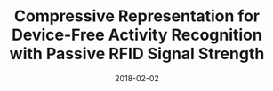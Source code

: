 ---
title: "Compressive Representation for Device-Free Activity Recognition with Passive RFID Signal Strength"
collection: journals_main
permalink: /publication/Compressive
date: 2018-02-02
venue: "IEEE"
city: 
state: ""
thumbnail: "Compressive.png"
teaser : 
authors: "L. Yao, Q. Z. Sheng, X. Li, T. Gu, M. Tan, X. Wang, S. Wang, W. Ruan"
bibtex: Compressive.txt
uri: Compressive.pdf
arxiv: 
project: 
source:
poster: 
data:
---